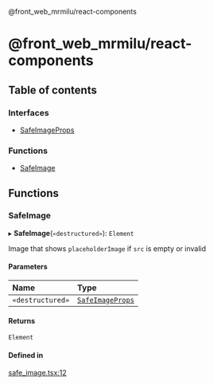 @front_web_mrmilu/react-components

# @front_web_mrmilu/react-components

## Table of contents

### Interfaces

- [SafeImageProps](interfaces/SafeImageProps.md)

### Functions

- [SafeImage](ReactComponents.md#safeimage)

## Functions

### SafeImage

▸ **SafeImage**(`«destructured»`): `Element`

Image that shows `placeholderImage` if `src` is empty or invalid

#### Parameters

| Name | Type |
| :------ | :------ |
| `«destructured»` | [`SafeImageProps`](interfaces/SafeImageProps.md) |

#### Returns

`Element`

#### Defined in

[safe_image.tsx:12](https://github.com/mrmilu/front_web_mrmilu/blob/f39c3e6/packages/react_components/src/safe_image.tsx#L12)

